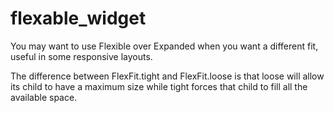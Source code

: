 # flexable_widget

You may want to use Flexible over Expanded when you want a different fit, useful in some responsive layouts.

The difference between FlexFit.tight and FlexFit.loose is that loose will allow its child to have a maximum size while tight forces that child to fill all the available space.
